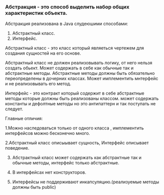 ### Абстракция - это способ выделить набор общих характеристик объекта.

Абстракция реализована в Java  слудеюшими способами:
  
  1. Абстрактный класс.
  2. Интерфейс.
  
  Абстрактный класс - это класс который являеться  чертежем для создания сущностей на его основе.
  
  Абстрактный класс не должен реализовывать логику, от него нельзя создать обьект.
  Может содержать в себе как обычные так и абстрактные методы.
  Абстрактные методы должны быть обязательно переопределены в дочерних классах.
  Может имплементить мнтерфейс и не реализовывать его метод.
  
Интерфейс - это контракт который содержит в себе абстрактные методы которые должны быть реализованы классом.
может содержать константы и дефолтные методы но это антипаттерн и так поступать не следует.

Главные отличия:

  1.Можно наследоваться только от одного класса , имплементить интерфейсов можно бесконечно много.
  
  2.Абстрактный класс описыывает сущность, Интерфейс описывает поведение.
  
  3. Абстрактный класс может содержать как абстрактные так и обычные методы, интерфейс только абстрактные.
  
  4. В интерфейсах нет конструкторов.
  
  5. Интерфейсы не поддерживают инкапсуляцию.(реализуемые методы должны быть public)
  
  

